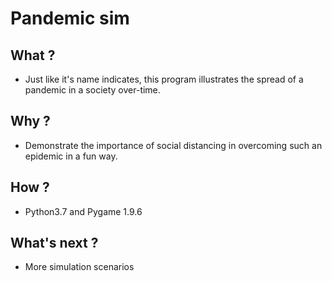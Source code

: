 # Pandemic sim

## What ?
  
  - Just like it's name indicates, this program illustrates the spread of a pandemic in a society over-time.

## Why ?
  
  - Demonstrate the importance of social distancing in overcoming such an epidemic in a fun way.

## How ?

  - Python3.7 and Pygame 1.9.6
  
## What's next ?
 
  - More simulation scenarios
